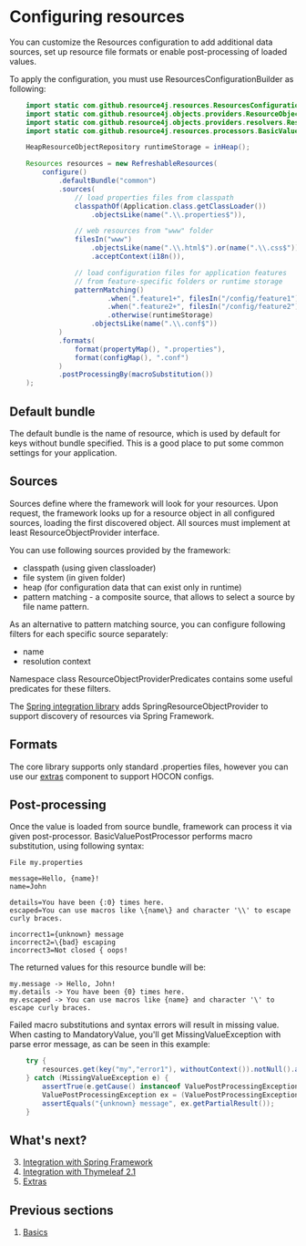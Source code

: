 
Configuring resources
=====================

You can customize the Resources configuration to add additional data sources,
set up resource file formats or enable post-processing of loaded values.

To apply the configuration, you must use ResourcesConfigurationBuilder as following:
```Java
    import static com.github.resource4j.resources.ResourcesConfigurationBuilder.configure;
    import static com.github.resource4j.objects.providers.ResourceObjectProviders.*;
    import static com.github.resource4j.objects.providers.resolvers.ResourceObjectProviderPredicates.*;
    import static com.github.resource4j.resources.processors.BasicValuePostProcessor.macroSubstitution;

    HeapResourceObjectRepository runtimeStorage = inHeap();

    Resources resources = new RefreshableResources(
        configure()
            .defaultBundle("common")
            .sources(
                // load properties files from classpath
                classpathOf(Application.class.getClassLoader())
                    .objectsLike(name(".\\.properties$")),

                // web resources from "www" folder
                filesIn("www")
                    .objectsLike(name(".\\.html$").or(name(".\\.css$")))
                    .acceptContext(i18n()),

                // load configuration files for application features
                // from feature-specific folders or runtime storage
                patternMatching()
                        .when(".feature1+", filesIn("/config/feature1")
                        .when(".feature2+", filesIn("/config/feature2"))
                        .otherwise(runtimeStorage)
                    .objectsLike(name(".\\.conf$"))
            )
            .formats(
                format(propertyMap(), ".properties"),
                format(configMap(), ".conf")
            )
            .postProcessingBy(macroSubstitution())
    );
```

Default bundle
--------------
The default bundle is the name of resource, which is used by default for keys without bundle specified.
This is a good place to put some common settings for your application.

Sources
-------
Sources define where the framework will look for your resources. Upon request, the framework
looks up for a resource object in all configured sources, loading the first discovered object.
All sources must implement at least ResourceObjectProvider interface.

You can use following sources provided by the framework:
* classpath (using given classloader)
* file system (in given folder)
* heap (for configuration data that can exist only in runtime)
* pattern matching - a composite source, that allows to select a source by file name pattern.

As an alternative to pattern matching source, you can configure following filters for each specific source separately:
* name
* resolution context

Namespace class ResourceObjectProviderPredicates contains some useful predicates for these filters.


The [Spring integration library](SpringIntegration.md) adds SpringResourceObjectProvider to support
discovery of resources via Spring Framework.

Formats
-------
The core library supports only standard .properties files,
however you can use our [extras](Extras.md) component to support HOCON configs.

Post-processing
---------------
Once the value is loaded from source bundle, framework can process it via given post-processor.
BasicValuePostProcessor performs macro substitution, using following syntax:

    File my.properties

    message=Hello, {name}!
    name=John

    details=You have been {:0} times here.
    escaped=You can use macros like \{name\} and character '\\' to escape curly braces.

    incorrect1={unknown} message
    incorrect2=\{bad} escaping
    incorrect3=Not closed { oops!

The returned values for this resource bundle will be:

    my.message -> Hello, John!
    my.details -> You have been {0} times here.
    my.escaped -> You can use macros like {name} and character '\' to escape curly braces.

Failed macro substitutions and syntax errors will result in missing value. When casting to MandatoryValue, you'll
get MissingValueException with parse error message, as can be seen in this example:
```Java
    try {
        resources.get(key("my","error1"), withoutContext()).notNull().asIs();
    } catch (MissingValueException e) {
        assertTrue(e.getCause() instanceof ValuePostProcessingException);
        ValuePostProcessingException ex = (ValuePostProcessingException) e;
        assertEquals("{unknown} message", ex.getPartialResult());
    }
```

What's next?
------------
3. [Integration with Spring Framework](SpringIntegration.md)
4. [Integration with Thymeleaf 2.1](ThymeleafIntegration.md)
5. [Extras](Extras.md)

Previous sections
-----------------
1. [Basics](Basics.md)
